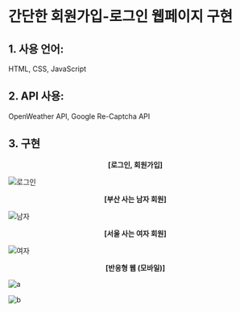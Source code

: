 # 간단한 회원가입-로그인 웹페이지 구현
## 1. 사용 언어:
 HTML, CSS, JavaScript

## 2. API 사용: 
OpenWeather API, Google Re-Captcha API

## 3. 구현

**<p align="center">[로그인, 회원가입]<p>**
![로그인](https://github.com/dbdbais/ProblemSolving/assets/99540674/2698b6a2-17ef-4448-8054-f9168b0ec70d)
**<p align="center">[부산 사는 남자 회원]<p>**
![남자](https://github.com/dbdbais/ProblemSolving/assets/99540674/50222496-37a6-4d9a-bef4-054fd6f6e6a9)
**<p align="center">[서울 사는 여자 회원]<p>**
![여자](https://github.com/dbdbais/ProblemSolving/assets/99540674/0482de98-d1fd-4f69-9925-ceb01cc675d4)
**<p align="center">[반응형 웹 (모바일)]<p>**

![a](https://github.com/dbdbais/ProblemSolving/assets/99540674/31570f86-51f9-47f1-8b49-77c5a644c09e)

![b](https://github.com/dbdbais/ProblemSolving/assets/99540674/0bd7f44b-3e80-47f1-a257-cd385d02ac64)

